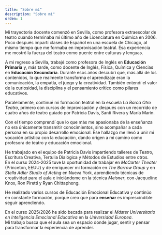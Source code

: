 ```yaml
---
title: "Sobre mí"
description: "Sobre mí"
orden: 1
---
```


Mi trayectoria docente comenzó en Sevilla, como profesora extraescolar de teatro cuando terminaba mi último año de Licenciatura en Química en 2006. Poco después impartí clases de Español en una escuela de Chicago, al mismo tiempo que me formaba en improvisación teatral. Esa experiencia me mostró la fuerza del teatro como puente entre culturas y lenguas.

A mi regreso a Sevilla, trabajé como profesora de Inglés en **Educación Primaria** y, más tarde, como docente de Inglés, Física, Química y Ciencias en **Educación Secundaria**. Durante esos años descubrí que, más allá de los contenidos, lo que realmente transforma el aprendizaje eran la comunicación, la empatía, el juego y la creatividad. También entendí el valor de la curiosidad, la disciplina y el pensamiento crítico como pilares educativos.

Paralelamente, continué mi formación teatral en la escuela _La Barca Otro Teatro_, primero con cursos de improvisación y después con un recorrido de cuatro años de teatro guiado por Patricia Davis, Santi Rivera y María Marín.

Con el tiempo comprendí que lo que más me apasionaba de la enseñanza no era únicamente transmitir conocimientos, sino acompañar a cada persona en su propio desarrollo emocional. Ese hallazgo me llevó a unir mi vocación artística con la educación, dando origen a mi camino como profesora de teatro y educación emocional.

He trabajado en el equipo de Patricia Davis impartiendo talleres de Teatro, Escritura Creativa, Tertulia Dialógica y Métodos de Estudios entre otros.  
En el curso 2024-2025 tuve la oportunidad de trabajar en _McCarter Theater_ (Princeton, EEUU) y de enriquecer mi formación en _The Barrow Group_ y en _Stella Adler Studio of Acting_ en Nueva York, aprendiendo técnicas de creatividad para el aula e iniciándome en la técnica _Meisner_, con Jacqueline Knox, Ron Piretti y Ryan Chittaphong.

He realizado varios cursos de Educación Emocional Educativa y continúo en constante formación, porque creo que para **enseñar** es imprescindible seguir aprendiendo.

En el curso 2025/2026 he sido becada para realizar el _Máster Universitario en Inteligencia Emocional Educativa_ en la _Universidad Europea_.  
Mi trabajo busca que el aula sea un espacio donde jugar, sentir y pensar para transformar la experiencia de aprender.
